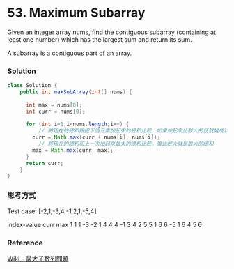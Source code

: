 # 53. Maximum Subarray

Given an integer array nums, find the contiguous subarray (containing at least one number) which has the largest sum and return its sum.

A subarray is a contiguous part of an array.

### Solution
```java
class Solution {
    public int maxSubArray(int[] nums) {
        
      int max = nums[0];
      int curr = nums[0];
      
      for (int i=1;i<nums.length;i++) {
          // 將現在的總和跟把下個元素加起來的總和比較，如果加起來比較大的話就變成現在的總和，如果不是的話從下個元素重新開始計算
        curr = Math.max(curr + nums[i], nums[i]);
          // 將現在的總和和上一次加起來最大的總和比較，誰比較大就是最大的總和
        max = Math.max(curr, max);
      }
      return curr;
    }
}
```

### 思考方式
Test case: [-2,1,-3,4,-1,2,1,-5,4]


index-value curr max
1           1    1
-3          -2   1
4           4    4 
-1          3    4
2           5    5
1           6    6 
-5          1    6
4           5    6

### Reference

[Wiki - 最大子數列問題](https://zh.wikipedia.org/wiki/%E6%9C%80%E5%A4%A7%E5%AD%90%E6%95%B0%E5%88%97%E9%97%AE%E9%A2%98)